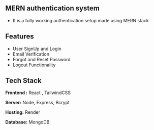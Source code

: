 
## MERN authentication system

- It is a fully working authentication setup made using MERN stack

## Features 

- User SignUp and Login
- Email Verification
- Forgot and Reset Password
- Logout Functionality

## Tech Stack

**Frontend :** React , TailwindCSS

**Server:** Node, Express, Bcrypt

**Hosting:**  Render

**Database:** MongoDB

